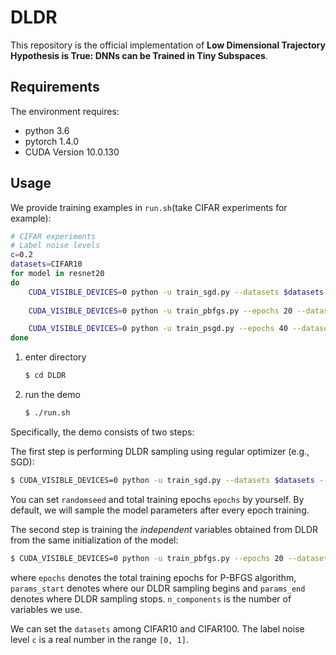 # DLDR

This repository is the official implementation of **Low Dimensional Trajectory Hypothesis is True: DNNs can be Trained in Tiny Subspaces**.

## Requirements

The environment requires:

+ python 3.6
+ pytorch 1.4.0
+ CUDA Version 10.0.130

## Usage

We provide training examples in `run.sh`(take CIFAR experiments for example):

```bash
# CIFAR experiments
# Label noise levels
c=0.2
datasets=CIFAR10
for model in resnet20
do
    CUDA_VISIBLE_DEVICES=0 python -u train_sgd.py --datasets $datasets --lr 0.1 --corrupt $c --arch=$model --epochs=150  --save-dir=save_labelnoise$c\_$model |& tee -a log_$model
    
    CUDA_VISIBLE_DEVICES=0 python -u train_pbfgs.py --epochs 20 --datasets $datasets --corrupt $c --params_start 0 --params_end 81  --batch-size 1024   --n_components 40 --arch=$model  --save-dir=save_labelnoise$c\_$model |& tee -a log_$model 

    CUDA_VISIBLE_DEVICES=0 python -u train_psgd.py --epochs 40 --datasets $datasets --lr 1 --corrupt $c --params_start 0 --params_end 81  --batch-size 128  --n_components 40 --arch=$model  --save-dir=save_labelnoise$c\_$model |& tee -a log_$model 
done
```

1. enter directory

   ```bash
   $ cd DLDR
   ```
   
2. run the demo

   ```bash
   $ ./run.sh
   
   ```

Specifically, the demo consists of two steps:

The first step is performing DLDR sampling using regular optimizer (e.g., SGD):

```bash
$ CUDA_VISIBLE_DEVICES=0 python -u train_sgd.py --datasets $datasets --lr 0.1 --corrupt $c --arch=$model --epochs=200  --save-dir=save_labelnoise$c\_$model |& tee -a log_$model
```

You can set `randomseed` and total training epochs `epochs` by yourself. By default, we will sample the model parameters after every epoch training.

The second step is training the *independent* variables obtained from DLDR from the same initialization of the model:

```bash
$ CUDA_VISIBLE_DEVICES=0 python -u train_pbfgs.py --epochs 20 --datasets $datasets --corrupt $c --params_start 0 --params_end 81  --batch-size 1024   --n_components 40 --arch=$model  --save-dir=save_labelnoise$c\_$model |& tee -a log_$model 
```

where `epochs`  denotes the total training epochs for P-BFGS algorithm, `params_start` denotes where our DLDR sampling begins and `params_end` denotes where DLDR sampling stops. `n_components` is the number of variables we use.

We can set the `datasets` among CIFAR10 and CIFAR100. The label noise level `c` is a real number in the range `[0, 1]`.

